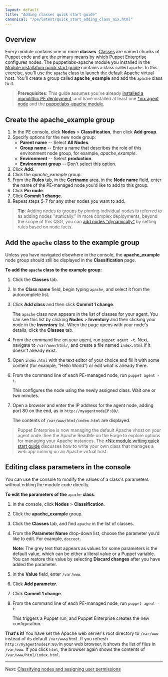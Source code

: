 ```yaml
---
layout: default
title: "Adding classes quick start guide"
canonical: "/pe/latest/quick_start_adding_class_nix.html"
---
```



## Overview

Every module contains one or more **classes**. [Classes]({{puppet}}/lang_classes.html) are named chunks of Puppet code and are the primary means by which Puppet Enterprise configures nodes. The puppetlabs-apache module you installed in the [Module installation quick start guide](./quick_start_module_install_nix.html) contains a class called `apache`. In this exercise, you'll use the `apache` class to launch the default Apache virtual host. You'll create a group called __apache_example__ and add the `apache` class to it.

> **Prerequisites**: This guide assumes you've already [installed a monolithic PE deployment](./quick_start_install_mono.html), and have installed at least one [*nix agent node](./quick_start_install_agents_nix.html) and the [puppetlabs-apache module](./quick_start_module_install_nix.html).


## Create the apache_example group

1. In the PE console, click **Nodes** > **Classification**, then click **Add group**.
2. Specify options for the new node group:
   - **Parent name** -- Select **All Nodes**.
   - **Group name** -- Enter a name that describes the role of this environment node group, for example, *apache_example*.
   - **Environment** -- Select **production**.
   - **Environment group** -- Don't select this option.
3. Click **Add**.
4. Click the *apache_example* group.
5. From the **Rules** tab, in the **Certname** area, in the **Node name** field, enter the name of the PE-managed node you'd like to add to this group.
6. Click **Pin node**.
7. Click **Commit 1 change**.
8. Repeat steps 5-7 for any other nodes you want to add.

> **Tip**: Adding nodes to groups by pinning individual nodes is referred to as adding nodes "statically." In more complex deployments, beyond the scope of this QSG, you can [add nodes "dynamically"](./console_classes_groups.html#adding-nodes-dynamically) by setting rules based on node facts.


## Add the `apache` class to the example group

Unless you have navigated elsewhere in the console, the __apache_example__ node group should still be displayed in the __Classification__ page.

**To add the `apache` class to the example group:**

1. Click the __Classes__ tab.

2. In the __Class name__ field, begin typing `apache`, and select it from the autocomplete list.

3. Click __Add class__ and then click __Commit 1 change__.

   The `apache` class now appears in the list of classes for your agent. You can see this list by clicking __Nodes__ > __Inventory__ and then clicking your node in the __Inventory__ list. When the page opens with your node's details, click the **Classes** tab.

4. From the command line on your agent, run `puppet agent -t`. Next, navigate to `/var/www/html/`, and create a file named `index.html` if it doesn't already exist.

5. Open `index.html` with the text editor of your choice and fill it with some content (for example, "Hello World") or edit what is already there.

6. From the command line of each PE-managed node, run `puppet agent -t`.

   This configures the node using the newly assigned class. Wait one or two minutes.

7. Open a browser and enter the IP address for the agent node, adding port 80 on the end, as in `http://myagentnodeIP:80/`.

   The contents of `/var/www/html/index.html` are displayed.

> Puppet Enterprise is now managing the default Apache vhost on your agent node. See the Apache ReadMe on the Forge to explore options for managing your Apache instances. The [*Nix module writing quick start guide](./quick_writing_nix.html) discusses how to write your own class that manages a web app running on an Apache virtual host.

## Editing class parameters in the console

You can use the console to modify the values of a class's parameters without editing the module code directly.

**To edit the parameters of the** `apache` **class**:

1. In the console, click __Nodes__ > __Classification__.
2. Click the __apache_example__ group.
3. Click the __Classes__ tab, and find `apache` in the list of classes.

4. From the __Parameter Name__ drop-down list, choose the parameter you’d like to edit. For example, `docroot`.

   **Note**: The grey text that appears as values for some parameters is the default value, which can be either a literal value or a Puppet variable. You can restore this value by selecting __Discard changes__ after you have added the parameter.

5. In the __Value__ field, enter `/var/www`.
6. Click __Add parameter__.
7. Click __Commit 1 change__.
8. From the command line of each PE-managed node, run `puppet agent -t`.

   This triggers a Puppet run, and Puppet Enterprise creates the new configuration.

**That's it!** You have set the Apache web server's root directory to `/var/www` instead of its default `/var/www/html`. If you refresh `http://myagentnodeIP:80/`in your web browser, it shows the list of files in `/var/www`. If you click `html`, the browser again shows the contents of `/var/www/html/index.html`.

----------

Next: [Classifying nodes and assigning user permissions](./quick_start_nc_rbac.html)
